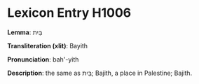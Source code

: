 # Lexicon Entry H1006

**Lemma**: בַּיִת

**Transliteration (xlit)**: Bayith

**Pronunciation**: bah'-yith

**Description**:
the same as בַּיִת; Bajith, a place in Palestine; Bajith.
